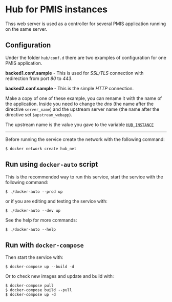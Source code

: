 # Hub for PMIS instances

Thss web server is used as a controller for several PMIS application running on the same server.

## Configuration

Under the folder `hub/conf.d` there are two examples of configuration for one PMIS application.

**backed1.conf.sample** - This is used for *SSL/TLS* connection with redirection from port *80* to *443*.

**backed2.conf.sample** - This is the simple *HTTP* connection.

Make a copy of one of these example, you can rename it with the name of the application.
Inside you need to change the *dns* (the name after the directive `server_name`) 
and the upstream server name (the name after the directive set `$upstream_webapp`).

The upstream name is the value you gave to the variable [`HUB_INSTANCE`](https://github.com/sangahco/docker-pmis-app/blob/master/README.md "PMIS deploy guide")

---

Before running the service create the network with the following command:

    $ docker network create hub_net

## Run using `docker-auto` script

This is the recommended way to run this service, start the service with the following command:

    $ ./docker-auto --prod up

or if you are editing and testing the service with:

    $ ./docker-auto --dev up

See the help for more commands:

    $ ./docker-auto --help


## Run with `docker-compose`


Then start the service with:

    $ docker-compose up --build -d

Or to check new images and update and build with:

    $ docker-compose pull
    $ docker-compose build --pull
    $ docker-compose up -d